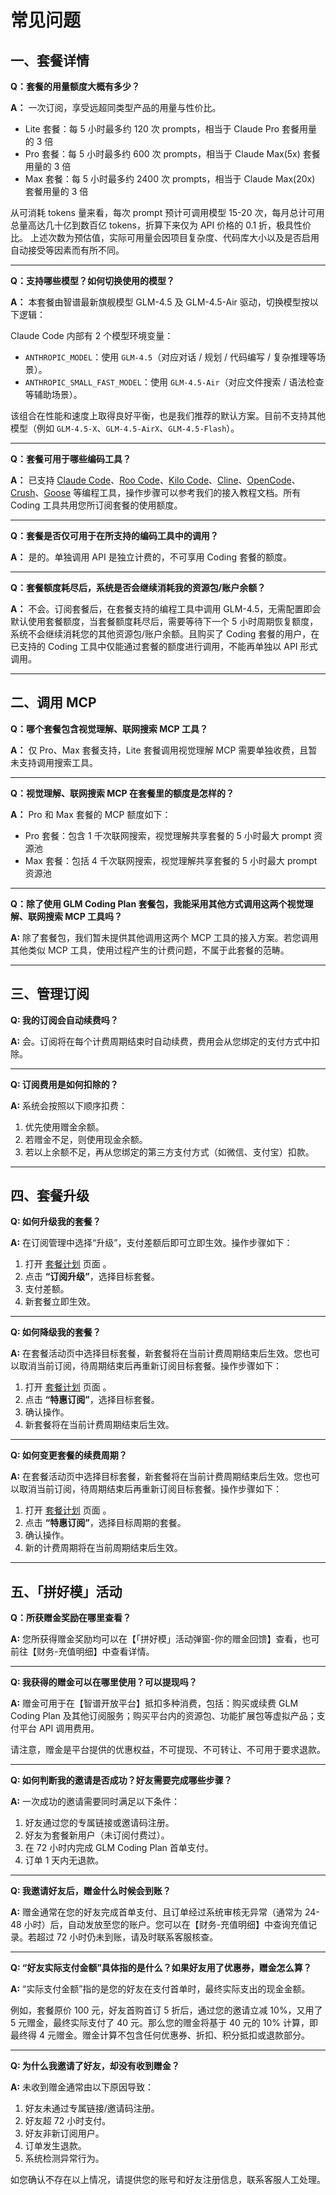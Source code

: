# 常见问题

## 一、套餐详情

**Q：套餐的用量额度大概有多少？**

**A：** 一次订阅，享受远超同类型产品的用量与性价比。

* Lite 套餐：每 5 小时最多约 120 次 prompts，相当于 Claude Pro 套餐用量的 3 倍
* Pro 套餐：每 5 小时最多约 600 次 prompts，相当于 Claude Max(5x) 套餐用量的 3 倍
* Max 套餐：每 5 小时最多约 2400 次 prompts，相当于 Claude Max(20x) 套餐用量的 3 倍

从可消耗 tokens 量来看，每次 prompt 预计可调用模型 15-20 次，每月总计可用总量高达几十亿到数百亿 tokens，折算下来仅为 API 价格的 0.1 折，极具性价比。
上述次数为预估值，实际可用量会因项目复杂度、代码库大小以及是否启用自动接受等因素而有所不同。

***

**Q：支持哪些模型？如何切换使用的模型？**

**A：** 本套餐由智谱最新旗舰模型 GLM-4.5 及 GLM-4.5-Air 驱动，切换模型按以下逻辑：

<Check>
  Claude Code 内部有 2 个模型环境变量：

  * `ANTHROPIC_MODEL`：使用 `GLM-4.5`（对应对话 / 规划 / 代码编写 / 复杂推理等场景）。
  * `ANTHROPIC_SMALL_FAST_MODEL`：使用 `GLM-4.5-Air`（对应文件搜索 / 语法检查等辅助场景）。

  该组合在性能和速度上取得良好平衡，也是我们推荐的默认方案。目前不支持其他模型（例如 `GLM-4.5-X`、`GLM-4.5-AirX`、`GLM-4.5-Flash`）。
</Check>

***

**Q：套餐可用于哪些编码工具？**

**A：** 已支持 [Claude Code](/cn/coding-plan/tool/claude)、[Roo Code](/cn/coding-plan/tool/roo)、[Kilo Code](/cn/coding-plan/tool/kilo)、[Cline](/cn/coding-plan/tool/cline)、[OpenCode](/cn/coding-plan/tool/opencode)、[Crush](/cn/coding-plan/tool/crush)、[Goose](/cn/coding-plan/tool/goose) 等编程工具，操作步骤可以参考我们的接入教程文档。所有 Coding 工具共用您所订阅套餐的使用额度。

***

**Q：套餐是否仅可用于在所支持的编码工具中的调用？**

**A：** 是的。单独调用 API 是独立计费的，不可享用 Coding 套餐的额度。

***

**Q：套餐额度耗尽后，系统是否会继续消耗我的资源包/账户余额？**

**A：** 不会。订阅套餐后，在套餐支持的编程工具中调用 GLM-4.5，无需配置即会默认使用套餐额度，当套餐额度耗尽后，需要等待下一个 5 小时周期恢复额度，系统不会继续消耗您的其他资源包/账户余额。且购买了 Coding 套餐的用户，在已支持的 Coding 工具中仅能通过套餐的额度进行调用，不能再单独以 API 形式调用。

***

## 二、调用 MCP

**Q：哪个套餐包含视觉理解、联网搜索 MCP 工具？**

**A：** 仅 Pro、Max 套餐支持，Lite 套餐调用视觉理解 MCP 需要单独收费，且暂未支持调用搜索工具。

***

**Q：视觉理解、联网搜索 MCP 在套餐里的额度是怎样的？**

**A：** Pro 和 Max 套餐的 MCP 额度如下：

* Pro 套餐：包含 1 千次联网搜索，视觉理解共享套餐的 5 小时最大 prompt 资源池
* Max 套餐：包括 4 千次联网搜索，视觉理解共享套餐的 5 小时最大 prompt 资源池

***

**Q：除了使用 GLM Coding Plan 套餐包，我能采用其他方式调用这两个视觉理解、联网搜索 MCP 工具吗？**

**A:** 除了套餐包，我们暂未提供其他调用这两个 MCP 工具的接入方案。若您调用其他类似 MCP 工具，使用过程产生的计费问题，不属于此套餐的范畴。

***

## 三、管理订阅

**Q: 我的订阅会自动续费吗？**

**A:** 会。订阅将在每个计费周期结束时自动续费，费用会从您绑定的支付方式中扣除。

***

**Q: 订阅费用是如何扣除的？**

**A:** 系统会按照以下顺序扣费：

1. 优先使用赠金余额。
2. 若赠金不足，则使用现金余额。
3. 若以上余额不足，再从您绑定的第三方支付方式（如微信、支付宝）扣款。

***

## 四、套餐升级

**Q: 如何升级我的套餐？**

**A:** 在订阅管理中选择“升级”，支付差额后即可立即生效。操作步骤如下：

1. 打开 [套餐计划](https://bigmodel.cn/claude-code?t=1756888375675) 页面 。
2. 点击 **“订阅升级”**，选择目标套餐。
3. 支付差额。
4. 新套餐立即生效。

***

**Q: 如何降级我的套餐？**

**A:** 在套餐活动页中选择目标套餐，新套餐将在当前计费周期结束后生效。您也可以取消当前订阅，待周期结束后再重新订阅目标套餐。操作步骤如下：

1. 打开 [套餐计划](https://bigmodel.cn/claude-code?t=1756888375675) 页面 。
2. 点击 **“特惠订阅”**，选择目标套餐。
3. 确认操作。
4. 新套餐将在当前计费周期结束后生效。

***

**Q: 如何变更套餐的续费周期？**

**A:** 在套餐活动页中选择目标套餐，新套餐将在当前计费周期结束后生效。您也可以取消当前订阅，待周期结束后再重新订阅目标套餐。操作步骤如下：

1. 打开 [套餐计划](https://bigmodel.cn/claude-code?t=1756888375675) 页面 。
2. 点击 **“特惠订阅”**，选择目标周期的套餐。
3. 确认操作。
4. 新的计费周期将在当前周期结束后生效。

***

## 五、「拼好模」活动

**Q：所获赠金奖励在哪里查看？**

**A:** 您所获得赠金奖励均可以在【「拼好模」活动弹窗-你的赠金回馈】查看，也可前往【财务-充值明细】中查看详情。

***

**Q: 我获得的赠金可以在哪里使用？可以提现吗？**

**A:** 赠金可用于在【智谱开放平台】抵扣多种消费，包括：购买或续费 GLM Coding Plan 及其他订阅服务；购买平台内的资源包、功能扩展包等虚拟产品；支付平台 API 调用费用。

<Tip>
  请注意，赠金是平台提供的优惠权益，不可提现、不可转让、不可用于要求退款。
</Tip>

***

**Q: 如何判断我的邀请是否成功？好友需要完成哪些步骤？**

**A:** 一次成功的邀请需要同时满足以下条件：

1. 好友通过您的专属链接或邀请码注册。
2. 好友为套餐新用户（未订阅付费过）。
3. 在 72 小时内完成 GLM Coding Plan 首单支付。
4. 订单 1 天内无退款。

***

**Q: 我邀请好友后，赠金什么时候会到账？**

**A:** 赠金通常在您的好友完成首单支付、且订单经过系统审核无异常（通常为 24-48 小时）后，自动发放至您的账户。您可以在【财务-充值明细】中查询充值记录。若超过 72 小时仍未到账，请及时联系客服核查。

***

**Q: “好友实际支付金额”具体指的是什么？如果好友用了优惠券，赠金怎么算？**

**A:** “实际支付金额”指的是您的好友在支付首单时，最终实际支出的现金金额。

例如，套餐原价 100 元，好友首购首订 5 折后，通过您的邀请立减 10%，又用了 5 元赠金，最终实际支付了 40 元。那么您的赠金将基于 40 元的 10% 计算，即最终得 4 元赠金。赠金计算不包含任何优惠券、折扣、积分抵扣或退款部分。

***

**Q: 为什么我邀请了好友，却没有收到赠金？**

**A:** 未收到赠金通常由以下原因导致：

1. 好友未通过专属链接/邀请码注册。
2. 好友超 72 小时支付。
3. 好友非新订阅用户。
4. 订单发生退款。
5. 系统检测异常行为。

如您确认不存在以上情况，请提供您的账号和好友注册信息，联系客服人工处理。